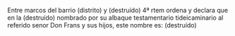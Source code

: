 Entre marcos del barrio (distrito) y (destruído)
4ª rtem ordena y declara que en la (destruído) nombrado por su
albaque testamentario tideicaminario al referido senor Don Frans
y sus hijos, este nombre es: (destruído)